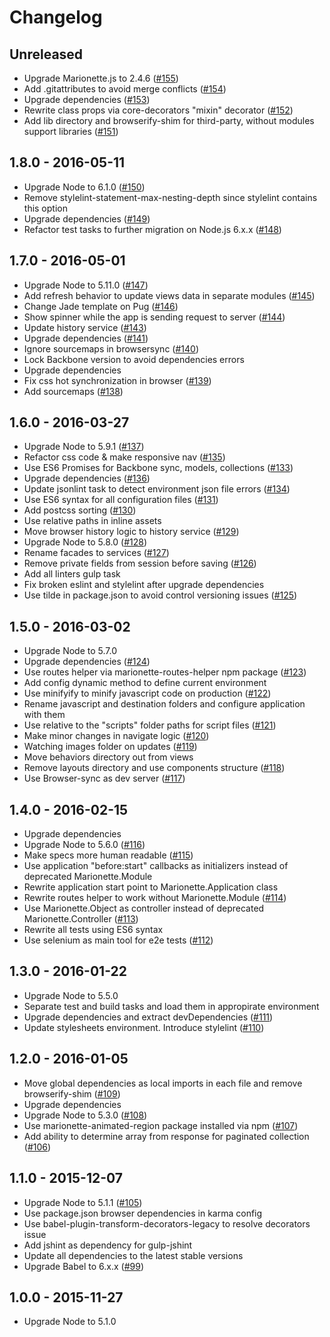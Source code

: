 # Changelog

## Unreleased
- Upgrade Marionette.js to 2.4.6
([#155](https://github.com/fs/backbone-base/pull/155))
- Add .gitattributes to avoid merge conflicts
([#154](https://github.com/fs/backbone-base/pull/154))
- Upgrade dependencies
([#153](https://github.com/fs/backbone-base/pull/153))
- Rewrite class props via core-decorators "mixin" decorator
([#152](https://github.com/fs/backbone-base/pull/152))
- Add lib directory and browserify-shim for third-party, without modules support libraries
([#151](https://github.com/fs/backbone-base/pull/151))

## 1.8.0 - 2016-05-11
- Upgrade Node to 6.1.0
([#150](https://github.com/fs/backbone-base/pull/150))
- Remove stylelint-statement-max-nesting-depth since stylelint contains this option
- Upgrade dependencies
([#149](https://github.com/fs/backbone-base/pull/149))
- Refactor test tasks to further migration on Node.js 6.x.x
([#148](https://github.com/fs/backbone-base/pull/148))

## 1.7.0 - 2016-05-01
- Upgrade Node to 5.11.0
([#147](https://github.com/fs/backbone-base/pull/147))
- Add refresh behavior to update views data in separate modules
([#145](https://github.com/fs/backbone-base/pull/145))
- Change Jade template on Pug
([#146](https://github.com/fs/backbone-base/pull/146))
- Show spinner while the app is sending request to server
([#144](https://github.com/fs/backbone-base/pull/144))
- Update history service
([#143](https://github.com/fs/backbone-base/pull/143))
- Upgrade dependencies
([#141](https://github.com/fs/backbone-base/pull/141))
- Ignore sourcemaps in browsersync
([#140](https://github.com/fs/backbone-base/pull/140))
- Lock Backbone version to avoid dependencies errors
- Upgrade dependencies
- Fix css hot synchronization in browser
([#139](https://github.com/fs/backbone-base/pull/139))
- Add sourcemaps
([#138](https://github.com/fs/backbone-base/pull/138))

## 1.6.0 - 2016-03-27
- Upgrade Node to 5.9.1
([#137](https://github.com/fs/backbone-base/pull/137))
- Refactor css code & make responsive nav
([#135](https://github.com/fs/backbone-base/pull/135))
- Use ES6 Promises for Backbone sync, models, collections
([#133](https://github.com/fs/backbone-base/pull/133))
- Upgrade dependencies
([#136](https://github.com/fs/backbone-base/pull/136))
- Update jsonlint task to detect environment json file errors
([#134](https://github.com/fs/backbone-base/pull/134))
- Use ES6 syntax for all configuration files
([#131](https://github.com/fs/backbone-base/pull/131))
- Add postcss sorting
([#130](https://github.com/fs/backbone-base/pull/130))
- Use relative paths in inline assets
- Move browser history logic to history service
([#129](https://github.com/fs/backbone-base/pull/129))
- Upgrade Node to 5.8.0
([#128](https://github.com/fs/backbone-base/pull/128))
- Rename facades to services
([#127](https://github.com/fs/backbone-base/pull/127))
- Remove private fields from session before saving
([#126](https://github.com/fs/backbone-base/pull/126))
- Add all linters gulp task
- Fix broken eslint and stylelint after upgrade dependencies
- Use tilde in package.json to avoid control versioning issues
([#125](https://github.com/fs/backbone-base/pull/125))

## 1.5.0 - 2016-03-02
- Upgrade Node to 5.7.0
- Upgrade dependencies
([#124](https://github.com/fs/backbone-base/pull/124))
- Use routes helper via marionette-routes-helper npm package
([#123](https://github.com/fs/backbone-base/pull/123))
- Add config dynamic method to define current environment
- Use minifyify to minify javascript code on production
([#122](https://github.com/fs/backbone-base/pull/122))
- Rename javascript and destination folders and configure application with them
- Use relative to the "scripts" folder paths for script files
([#121](https://github.com/fs/backbone-base/pull/121))
- Make minor changes in navigate logic
([#120](https://github.com/fs/backbone-base/pull/120))
- Watching images folder on updates
([#119](https://github.com/fs/backbone-base/pull/119))
- Move behaviors directory out from views
- Remove layouts directory and use components structure
([#118](https://github.com/fs/backbone-base/pull/118))
- Use Browser-sync as dev server
([#117](https://github.com/fs/backbone-base/pull/117))

## 1.4.0 - 2016-02-15
- Upgrade dependencies
- Upgrade Node to 5.6.0
([#116](https://github.com/fs/backbone-base/pull/116))
- Make specs more human readable
([#115](https://github.com/fs/backbone-base/pull/115))
- Use application "before:start" callbacks as initializers instead of deprecated Marionette.Module
- Rewrite application start point to Marionette.Application class
- Rewrite routes helper to work without Marionette.Module
([#114](https://github.com/fs/backbone-base/pull/114))
- Use Marionette.Object as controller instead of deprecated Marionette.Controller
([#113](https://github.com/fs/backbone-base/pull/113))
- Rewrite all tests using ES6 syntax
- Use selenium as main tool for e2e tests
([#112](https://github.com/fs/backbone-base/pull/112))

## 1.3.0 - 2016-01-22
- Upgrade Node to 5.5.0
- Separate test and build tasks and load them in appropirate environment
- Upgrade dependencies and extract devDependencies
([#111](https://github.com/fs/backbone-base/pull/111))
- Update stylesheets environment. Introduce stylelint
([#110](https://github.com/fs/backbone-base/pull/110))

## 1.2.0 - 2016-01-05
- Move global dependencies as local imports in each file and remove browserify-shim
([#109](https://github.com/fs/backbone-base/pull/109))
- Upgrade dependencies
- Upgrade Node to 5.3.0
([#108](https://github.com/fs/backbone-base/pull/108))
- Use marionette-animated-region package installed via npm
([#107](https://github.com/fs/backbone-base/pull/107))
- Add ability to determine array from response for paginated collection
([#106](https://github.com/fs/backbone-base/pull/106))

## 1.1.0 - 2015-12-07
- Upgrade Node to 5.1.1
([#105](https://github.com/fs/backbone-base/pull/105))
- Use package.json browser dependencies in karma config
- Use babel-plugin-transform-decorators-legacy to resolve decorators issue
- Add jshint as dependency for gulp-jshint
- Update all dependencies to the latest stable versions
- Upgrade Babel to 6.x.x
([#99](https://github.com/fs/backbone-base/pull/99))

## 1.0.0 - 2015-11-27
- Upgrade Node to 5.1.0
